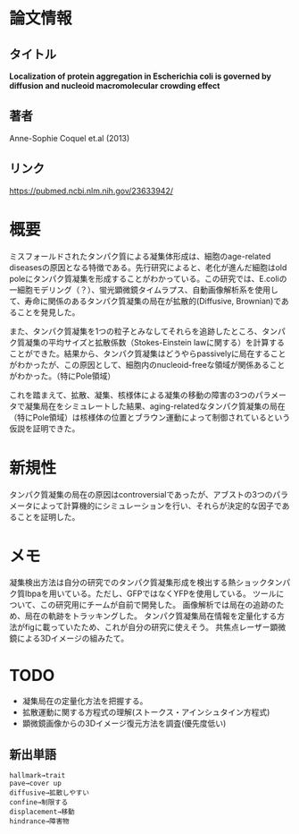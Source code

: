 # 論文情報
## タイトル
**Localization of protein aggregation in Escherichia coli is governed by diffusion and nucleoid macromolecular crowding effect**
## 著者
Anne-Sophie Coquel et.al (2013)
## リンク
https://pubmed.ncbi.nlm.nih.gov/23633942/

# 概要
ミスフォールドされたタンパク質による凝集体形成は、細胞のage-related diseasesの原因となる特徴である。先行研究によると、老化が進んだ細胞はold poleにタンパク質凝集を形成することがわかっている。この研究では、E.coliの一細胞モデリング（？）、蛍光顕微鏡タイムラプス、自動画像解析系を使用して、寿命に関係のあるタンパク質凝集の局在が拡散的(Diffusive, Brownian)であることを発見した。

また、タンパク質凝集を1つの粒子とみなしてそれらを追跡したところ、タンパク質凝集の平均サイズと拡散係数（Stokes-Einstein lawに関する）を計算することができた。結果から、タンパク質凝集はどうやらpassivelyに局在することがわかったが、この原因として、細胞内のnucleoid-freeな領域が関係あることがわかった。（特にPole領域）


これを踏まえて、拡散、凝集、核様体による凝集の移動の障害の3つのパラメータで凝集局在をシミュレートした結果、aging-relatedなタンパク質凝集の局在（特にPole領域）は核様体の位置とブラウン運動によって制御されているという仮説を証明できた。

# 新規性
タンパク質凝集の局在の原因はcontroversialであったが、アブストの3つのパラメータによって計算機的にシミュレーションを行い、それらが決定的な因子であることを証明した。

# メモ
凝集検出方法は自分の研究でのタンパク質凝集形成を検出する熱ショックタンパク質Ibpaを用いている。ただし、GFPではなくYFPを使用している。
ツールについて、この研究用にチームが自前で開発した。
画像解析では局在の追跡のため、局在の軌跡をトラッキングした。
タンパク質凝集局在情報を定量化する方法がfigに載っていたため、これが自分の研究に使えそう。
共焦点レーザー顕微鏡による3Dイメージの組みたて。

# TODO 
* 凝集局在の定量化方法を把握する。
* 拡散運動に関する方程式の理解(ストークス・アインシュタイン方程式)
* 顕微鏡画像からの3Dイメージ復元方法を調査(優先度低い)
## 新出単語
```
hallmark→trait
pave→cover up
diffusive→拡散しやすい
confine→制限する
displacement→移動
hindrance→障害物
```
